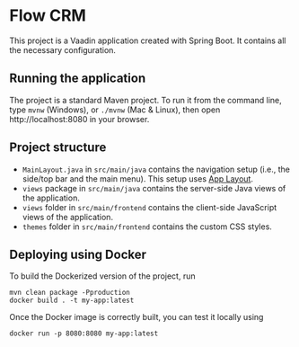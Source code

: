 # Flow CRM

This project is a Vaadin application created with Spring Boot.
It contains all the necessary configuration.

## Running the application

The project is a standard Maven project. To run it from the command line,
type `mvnw` (Windows), or `./mvnw` (Mac & Linux), then open
http://localhost:8080 in your browser.

## Project structure

- `MainLayout.java` in `src/main/java` contains the navigation setup (i.e., the
  side/top bar and the main menu). This setup uses
  [App Layout](https://vaadin.com/docs/components/app-layout).
- `views` package in `src/main/java` contains the server-side Java views of the application.
- `views` folder in `src/main/frontend` contains the client-side JavaScript views of the application.
- `themes` folder in `src/main/frontend` contains the custom CSS styles.


## Deploying using Docker

To build the Dockerized version of the project, run

```
mvn clean package -Pproduction
docker build . -t my-app:latest
```

Once the Docker image is correctly built, you can test it locally using

```
docker run -p 8080:8080 my-app:latest
```

